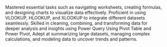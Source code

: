 Mastered essential tasks such as navigating worksheets, creating formulas, and designing charts to visualize data effectively. 
Proficient in using VLOOKUP, HLOOKUP, and XLOOKUP to integrate different datasets seamlessly. 
Skilled in cleaning, combining, and transforming data for deeper analysis and insights using Power Query
Using Pivot Table and Power Pivot, Adept at summarizing large datasets, managing complex calculations, and modeling data to uncover trends and patterns.
